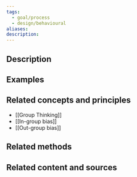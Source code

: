 ```yaml
---
tags:
  - goal/process
  - design/behavioural
aliases: 
description:
---
```


## Description


## Examples 


## Related concepts and principles
- [[Group Thinking]]
- [[In-group bias]]
- [[Out-group bias]]

## Related methods


## Related content and sources
